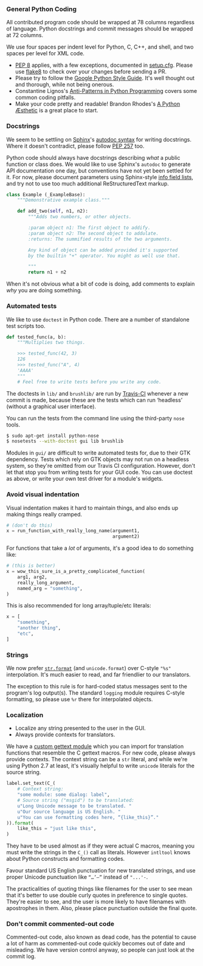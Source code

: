 ### General Python Coding

All contributed program code should be wrapped at 78 columns regardless of language. Python docstrings and commit messages should be wrapped at 72 columns.

We use four spaces per indent level for Python, C, C++, and shell, and two spaces per level for XML code.

* [PEP 8](http://www.python.org/dev/peps/pep-0008/) applies, with a few exceptions, documented in [setup.cfg](https://github.com/mypaint/mypaint/blob/master/setup.cfg). Please use [flake8](https://gitlab.com/pycqa/flake8) to check over your changes before sending a PR.
* Please try to follow the [Google Python Style Guide](http://google-styleguide.googlecode.com/svn/trunk/pyguide.html). It's well thought out and thorough, while not being onerous.
* Constantine Lignos's [Anti-Patterns in Python Programming](http://lignos.org/py_antipatterns/) covers some common coding pitfalls.
* Make your code pretty and readable! Brandon Rhodes's [A Python Æsthetic](http://rhodesmill.org/brandon/slides/2012-11-pyconca/) is a great place to start.

### Docstrings

We seem to be settling on [Sphinx](http://sphinx-doc.org/)'s [autodoc syntax](http://sphinx-doc.org/ext/autodoc.html#module-sphinx.ext.autodoc) for writing docstrings. Where it doesn't contradict, please follow [PEP 257](http://www.python.org/dev/peps/pep-0257/) too.

Python code should always have docstrings describing _what_ a public function or class does. We would like to use Sphinx's `autodoc` to generate API documentation one day, but conventions have not yet been settled for it. For now, please document parameters using Sphinx-style [info field lists](http://www.sphinx-doc.org/en/stable/domains.html#info-field-lists), and try not to use too much additional ReStructuredText markup.

```python
class Example (_ExampleBase):
    """Demonstrative example class."""

    def add_two(self, n1, n2):
        """Adds two numbers, or other objects.

        :param object n1: The first object to addify.
        :param object n2: The second object to addulate.
        :returns: The summified results of the two arguments.

        Any kind of object can be added provided it's supported
        by the builtin "+" operator. You might as well use that.

        """
        return n1 + n2
```

When it's not obvious what a bit of code is doing, add comments to explain _why_ you are doing something.

### Automated tests

We like to use `doctest` in Python code. There are a number of standalone test scripts too.

```python
def tested_func(a, b):
    """Multiplies two things.

    >>> tested_func(42, 3)
    126
    >>> tested_func("A", 4)
    'AAAA'
    """
    # Feel free to write tests before you write any code.
```

The doctests in `lib/` and `brushlib/` are run by [Travis-CI](https://travis-ci.org/mypaint/mypaint) whenever a new commit is made, because these are the tests which can run ‘headless’ (without a graphical user interface).

You can run the tests from the command line using the third-party `nose` tools.

```sh
$ sudo apt-get install python-nose
$ nosetests --with-doctest gui lib brushlib
```

Modules in `gui/` are difficult to write automated tests for, due to their GTK dependency. Tests which rely on GTK objects may not run on a headless system, so they're omitted from our Travis CI configuration. However, don't let that stop you from writing tests for your GUI code. You can use doctest as above, or write your own test driver for a module's widgets.

### Avoid visual indentation

Visual indentation makes it hard to maintain things,
and also ends up making things really cramped.

```python
# (don't do this)
x = run_function_with_really_long_name(argument1,
                                       argument2)
````

For functions that take a *lot* of arguments,
it's a good idea to do something like:

```python
# (this is better)
x = wow_this_sure_is_a_pretty_complicated_function(
    arg1, arg2,
    really_long_argument,
    named_arg = "something",
)
```

This is also recommended for long array/tuple/etc literals:

```python
x = [
    "something",
    "another thing",
    "etc",
]
```

### Strings

We now prefer [`str.format`](https://docs.python.org/3/library/stdtypes.html?highlight=str.format#str.format)
(and `unicode.format`)
over C-style `"%s"` interpolation.
It's much easier to read,
and far friendlier to our translators.

The exception to this rule is for
hard-coded status messages sent to the program's log output(s).
The standard `logging` module requires C-style formatting,
so please use `%r` there for interpolated objects.

### Localization

* Localize any string presented to the user in the GUI.
* Always provide contexts for translators.

We have a [custom gettext module](https://github.com/mypaint/mypaint/blob/master/lib/gettext.py)
which you can import for translation functions that resemble the C gettext macros.
For new code, please always provide contexts.
The context string can be a `str` literal,
and while we're using Python 2.7 at least,
it's visually helpful to write `unicode` literals for the source string.

```python
label.set_text(C_(
    # Context string:
    "some module: some dialog: label",
    # Source string ("msgid") to be translated:
    u"Long Unicode message to be translated. "
    u"Our source language is US English. "
    u"You can use formatting codes here, “{like_this}”."
)).format(
    like_this = "just like this",
)
```

They have to be used almost as if they were actual C macros,
meaning you must write the strings in the `C_()` call as literals.
However `intltool` knows about Python constructs and formatting codes.

Favour standard US English punctuation for new translated strings,
and use proper Unicode punctuation like `“…’–”` instead of `"...'-`.

The practicalities of quoting things like filenames for the user to see
mean that it's better to use double curly quotes
in preference to single quotes.
They're easier to see,
and the user is more likely to have filenames with apostrophes in them.
Also, please place punctuation outside the final quote.

### Don't commit commented-out code

Commented-out code, also known as dead code,
has the potential to cause a lot of harm
as commented-out code quickly becomes out of date and misleading.
We have version control anyway, so people can just look at the commit log.
